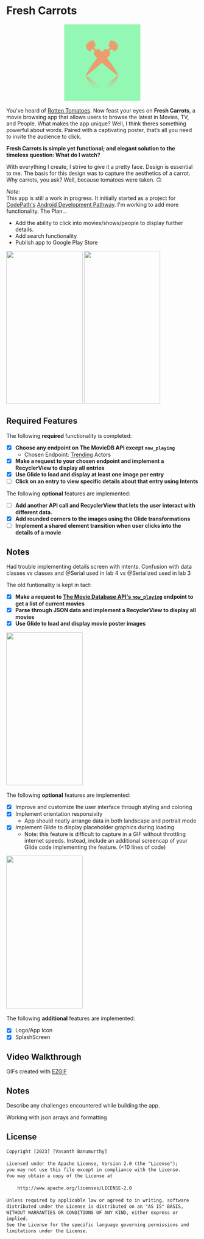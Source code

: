 # Fresh Carrots

<p align="center">
  <img src="./extras/logo.png" width="200" height="200"/>
</p>


You've heard of [Rotten Tomatoes](https://www.rottentomatoes.com/). Now feast your eyes on **Fresh Carrots**, a movie browsing app that allows users to browse the latest in Movies, TV, and People. What makes the app unique? Well, I think theres something powerful about words. Paired with a captivating poster, that’s all you need to invite the audience to click.  

**Fresh Carrots is simple yet functional; and elegant solution to the timeless question: What do I watch?**

With everything I create, I strive to give it a pretty face. Design is essential to me. The basis for this design was to capture the aesthetics of a carrot. Why carrots, you ask? Well, because tomatoes were taken. 🙃

*Note*:  
This app is still a work in progress. It initially started as a project for [CodePath's](https://www.codepath.org/) [Android Development Pathway](https://www.codepath.org/courses/android-development). I'm working to add more functionality. The Plan...
- Add the ability to click into movies/shows/people to display further details. 
- Add search functionality
- Publish app to Google Play Store

<img src="./extras/launch.gif" width="200" height="400"/>


<img src="./extras/four.gif" width="200" height="400"/>

## Required Features

The following **required** functionality is completed:



- [X] **Choose any endpoint on The MovieDB API except `now_playing`**
  - Chosen Endpoint: [Trending](https://developers.themoviedb.org/3/trending/get-trending) Actors
- [X] **Make a request to your chosen endpoint and implement a RecyclerView to display all entries**
- [X] **Use Glide to load and display at least one image per entry**
- [ ] **Click on an entry to view specific details about that entry using Intents**

The following **optional** features are implemented:

- [ ] **Add another API call and RecyclerView that lets the user interact with different data.** 
- [X] **Add rounded corners to the images using the Glide transformations**
- [ ] **Implement a shared element transition when user clicks into the details of a movie**

## Notes

Had trouble implementing details screen with intents. 
Confusion with data classes vs classes and @Serial used in lab 4 vs @Serialized used in lab 3

The old funtionality is kept in tact:

- [X] **Make a request to [The Movie Database API's `now_playing`](https://developers.themoviedb.org/3/movies/get-now-playing) endpoint to get a list of current movies**
- [X] **Parse through JSON data and implement a RecyclerView to display all movies**
- [X] **Use Glide to load and display movie poster images**

<img src="./extras/portrait.gif" width="200" height="400"/>

The following **optional** features are implemented:

- [X] Improve and customize the user interface through styling and coloring
- [X] Implement orientation responsivity
  - App should neatly arrange data in both landscape and portrait mode
- [X] Implement Glide to display placeholder graphics during loading
  - Note: this feature is difficult to capture in a GIF without throttling internet speeds.  Instead, include an additional screencap of your Glide code implementing the feature.  (<10 lines of code)
  
<img src="./extras/landscape.gif" width="200" height="400"/>

The following **additional** features are implemented:

- [X] Logo/App Icon
- [X] SplashScreen

## Video Walkthrough



<!-- Replace this with whatever GIF tool you used! -->
GIFs created with [EZGIF ](https://ezgif.com/)
<!-- Recommended tools:
[Kap](https://getkap.co/) for macOS
[ScreenToGif](https://www.screentogif.com/) for Windows
[peek](https://github.com/phw/peek) for Linux. -->

## Notes

Describe any challenges encountered while building the app.

Working with json arrays and formatting

## License

    Copyright [2023] [Vasanth Banumurthy]

    Licensed under the Apache License, Version 2.0 (the "License");
    you may not use this file except in compliance with the License.
    You may obtain a copy of the License at

        http://www.apache.org/licenses/LICENSE-2.0

    Unless required by applicable law or agreed to in writing, software
    distributed under the License is distributed on an "AS IS" BASIS,
    WITHOUT WARRANTIES OR CONDITIONS OF ANY KIND, either express or implied.
    See the License for the specific language governing permissions and
    limitations under the License.
